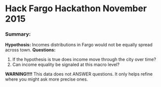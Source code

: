 # Hack Fargo Hackathon November 2015

### Summary:
**Hypothosis:** Incomes distributions in Fargo would not be equally spread across town.
**Questions:**

1. If the hypothesis is true does income move through the city over time?
2. Can income equality be signaled at this macro level?

**WARNING!!!!**
This data does not ANSWER questions. It only helps refine where you might ask more precise ones.
